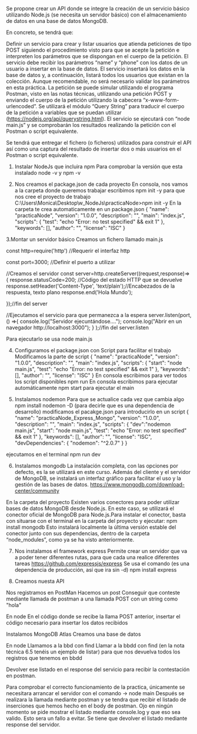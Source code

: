 Se propone crear un API donde se integre la creación de un servicio básico utilizando Node.js (se necesita un servidor básico) con el almacenamiento de datos en una base de datos MongoDB.
 
En concreto, se tendrá que: 

Definir un servicio para crear y listar usuarios que atienda peticiones de tipo POST siguiendo el procedimiento visto para que se acepte la petición e interpreten los parámetros que se dispongan en el cuerpo de la petición. 
El servicio debe recibir los parámetros “name” y “phone” con los datos de un usuario a insertar en la base de datos.
El servicio insertará los datos en la base de datos y, a continuación, listará todos los usuarios que existan en la colección.
Aunque recomendable, no será necesario validar los parámetros en esta práctica.
La petición se puede simular utilizando el programa Postman, visto en las notas técnicas, utilizando una petición POST y enviando el cuerpo de la petición utilizando la cabecera “x-www-form-urlencoded”. 
Se utilizará el módulo “Query String” para traducir el cuerpo de la petición a variables que se puedan utilizar (https://nodejs.org/api/querystring.html).
El servicio se ejecutará con “node main.js” y se comprobarán los resultados realizando la petición con el Postman o script equivalente.

Se tendrá que entregar el fichero (o ficheros) utilizados para construir el API así como una captura del resultado de insertar dos o más usuarios en el Postman o script equivalente.



1. Instalar NodeJs que incluira npm
Para comprobar la versión que esta instalado node -v y npm -v

2. Nos creamos el package.json de cada proyecto
En consola, nos vamos a la carpeta donde queremos trabajar escribimos npm init -y para que nos cree el proyecto de trabajo
C:\Users\Monica\Desktop\w_NodeJs\practicaNode>npm init -y
En la carpeta te crea automaticamente en un package.json
{
  "name": "practicaNode",
  "version": "1.0.0",
  "description": "",
  "main": "index.js",
  "scripts": {
    "test": "echo \"Error: no test specified\" && exit 1"
  },
  "keywords": [],
  "author": "",
  "license": "ISC"
}


3.Montar un servidor básico 
Creamos un fichero llamado main.js

const http=require('http') //Requerir el interfaz http

const port=3000; //Definir el puerto a utilizar

//Creamos el servidor
const server=http.createServer((request,response)=>{
    response.statusCode=200; //Código del estado HTTP que se devuelve
    response.setHeader('Content-Type', 'text/plain');//Encabezados de la respuesta, texto plano
    response.end('Hola Mundo');

});//fin del server

//Ejecutamos el servicio para que permanezca a la espera
server.listen(port, () =>{
    console.log("Servidor ejecuntándose....");
    console.log("Abrir en un navegador http://localhost:3000");
}
);//fin del server.listen


Para ejecutarlo se usa node main.js


4. Configuramos el package.json con Script para facilitar el trabajo
Modificamos la parte de script
{
  "name": "practicaNode",
  "version": "1.0.0",
  "description": "",
  "main": "index.js",
  "scripts": {
    "start": "node main.js",
    "test": "echo \"Error: no test specified\" && exit 1"
  },
  "keywords": [],
  "author": "",
  "license": "ISC"
}
En consola escribimos para ver todos los script disponibles npm run
En consola escribimos para ejecutar automáticamente npm start para ejecutar el main

 
 5. Instalamos nodemon
 Para que se actualice cada vez que cambia algo
 npm install nodemon -D (para decirle que es una dependencia de desarrollo)
 modificamos el pacakge.json para introducirlo en un script
 {
  "name": "practicaNode_Express_Mongo",
  "version": "1.0.0",
  "description": "",
  "main": "index.js",
  "scripts": {
    "dev":"nodemon main.js",
    "start": "node main.js",
    "test": "echo \"Error: no test specified\" && exit 1"
  },
  "keywords": [],
  "author": "",
  "license": "ISC",
  "devDependencies": {
    "nodemon": "^2.0.7"
  }
}

ejecutamos en el terminal
npm run dev
 
 
6. Instalamos mongodb
La  instalación  completa, con  las  opciones  por  defecto,  es  la  se  utilizará  en  este  curso. Además del cliente y el servidor de MongoDB, se instalará un interfaz gráfico para facilitar el uso y la gestión de las bases de datos.
https://www.mongodb.com/download-center/community

En la carpeta del proyecto
Existen  varios  conectores  para  poder  utilizar  bases  de  datos  MongoDB  desde  Node.js. En este caso, se utilizará el conector oficial de MongoDB para Node.js.Para  instalar  el  conector,  basta  con  situarse  con  el  terminal  en  la  carpeta  del  proyecto y ejecutar:
npm install mongodb
Esto  instalará  localmente  la  última  versión  estable  del  conector  junto  con  sus  dependencias,   dentro   de   la   carpeta   “node_modules”,   como   ya   se   ha   visto   anteriormente.
 
 
 7. Nos instalamos el framework express
 Permite crear un servidor que  va a poder tener diferentes rutas, para que cada una realice diferentes tareas
 https://github.com/expressjs/express
 Se usa el comando (es una dependencia de producción, así que ira sin -d)
 npm install express
 
 
 
 
 6. Creamos nuesta API  
 
 

Nos registramos en PostMan
Hacemos un post 
Conseguir que conteste mediante llamada de postman a una llamada POST con un string como "hola"


En node
En el código donde se recibe la llama POST anterior, insertar el código necesario para insertar los datos recibidos


Instalamos MongoDB Atlas
Creamos una base de datos

En node
Llamamos a la bbd con find
Llamar a la bbdd con find (en la nota técnica 6.5 tenéis un ejemplo de listar) para que nos devuelva todos los registros que tenemos en bbdd


Devolver ese listado en el response del servicio para recibir la contestación en postman.




Para comprobar el correcto funcionamiento de la practica, únicamente se necesitara arrancar el servidor con el comando -> node main
 Después se realizara la llamada mediante postman y se tendra que recibir el listado de inserciones que hemos hecho en el body de postman.
 Ojo en ningún momento se pide mostrar el listado mediante console.log y que eso sea valido. Esto sera un fallo a evitar. 
 Se tiene que devolver el listado mediante response del servidor.
